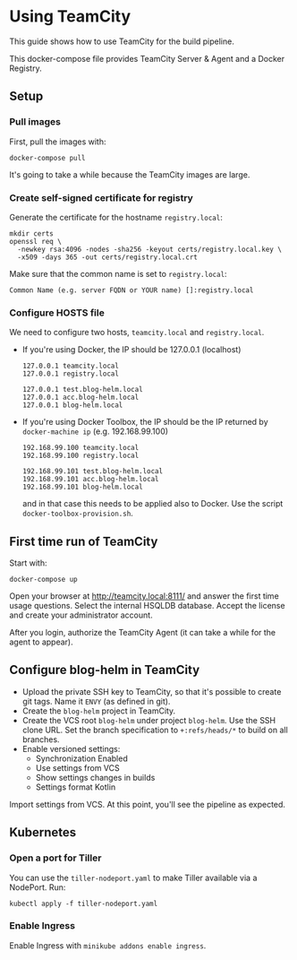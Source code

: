 # Using TeamCity

This guide shows how to use TeamCity for the build pipeline.

This docker-compose file provides TeamCity Server & Agent and a Docker Registry.

## Setup

### Pull images

First, pull the images with:

```
docker-compose pull
```

It's going to take a while because the TeamCity images are large.

### Create self-signed certificate for registry

Generate the certificate for the hostname `registry.local`:

```
mkdir certs
openssl req \
  -newkey rsa:4096 -nodes -sha256 -keyout certs/registry.local.key \
  -x509 -days 365 -out certs/registry.local.crt
```

Make sure that the common name is set to `registry.local`:

```
Common Name (e.g. server FQDN or YOUR name) []:registry.local
```

### Configure HOSTS file

We need to configure two hosts, `teamcity.local` and `registry.local`.

- If you're using Docker, the IP should be 127.0.0.1 (localhost)
  ```
  127.0.0.1 teamcity.local
  127.0.0.1 registry.local

  127.0.0.1 test.blog-helm.local
  127.0.0.1 acc.blog-helm.local
  127.0.0.1 blog-helm.local
  ```
- If you're using Docker Toolbox, the IP should be the IP returned
  by `docker-machine ip` (e.g. 192.168.99.100)
  ```
  192.168.99.100 teamcity.local
  192.168.99.100 registry.local

  192.168.99.101 test.blog-helm.local
  192.168.99.101 acc.blog-helm.local
  192.168.99.101 blog-helm.local
  ```

  and in that case this needs to be applied also to Docker. Use the script `docker-toolbox-provision.sh`.

## First time run of TeamCity

Start with:

```
docker-compose up
```

Open your browser at http://teamcity.local:8111/ and answer the first
time usage questions. Select the internal HSQLDB database. Accept
the license and create your administrator account.

After you login, authorize the TeamCity Agent (it can take a while
for the agent to appear).

## Configure blog-helm in TeamCity

- Upload the private SSH key to TeamCity, so that it's possible to create git tags. Name it `ENVY` (as defined in git).
- Create the `blog-helm` project in TeamCity.
- Create the VCS root `blog-helm` under project `blog-helm`. Use the SSH clone URL. Set the branch specification to `+:refs/heads/*` to build on all branches.
- Enable versioned settings:
  - Synchronization Enabled
  - Use settings from VCS
  - Show settings changes in builds
  - Settings format Kotlin

Import settings from VCS. At this point, you'll see the pipeline
as expected.

## Kubernetes

### Open a port for Tiller

You can use the `tiller-nodeport.yaml` to make Tiller available via a NodePort. Run:

```
kubectl apply -f tiller-nodeport.yaml
```

### Enable Ingress

Enable Ingress with `minikube addons enable ingress`.
